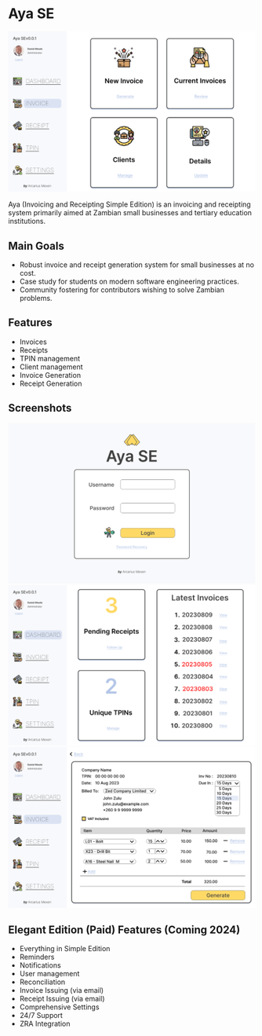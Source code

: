 
# Aya SE 

![Invoice menu](/screenshots/Invoice.png)

Aya (Invoicing and Receipting Simple Edition) is an invoicing and receipting system primarily aimed at Zambian small businesses and tertiary education institutions.

## Main Goals
* Robust invoice and receipt generation system for small businesses at no cost.
* Case study for students on modern software engineering practices.
* Community fostering for contributors wishing to solve Zambian problems.

## Features

* Invoices
* Receipts
* TPIN management
* Client management
* Invoice Generation
* Receipt Generation

## Screenshots
![Login](/screenshots/Login.png) ![Dashboard](/screenshots/Dashboard.png) ![New Invoice](/screenshots/Invoice%20-%20New%20Invoice.png)

## Elegant Edition (Paid) Features (Coming 2024)

* Everything in Simple Edition
* Reminders
* Notifications
* User management
* Reconciliation
* Invoice Issuing (via email)
* Receipt Issuing (via email)
* Comprehensive Settings
* 24/7 Support
* ZRA Integration


